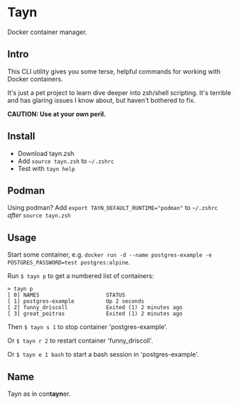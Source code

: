 # Tayn

Docker container manager.

## Intro

This CLI utility gives you some terse, helpful commands for working with Docker containers.

It's just a pet project to learn dive deeper into zsh/shell scripting. It's terrible and has glaring issues I know about, but haven't bothered to fix.

**CAUTION: Use at your own peril.**

## Install

* Download tayn.zsh
* Add `source tayn.zsh` to `~/.zshrc`
* Test with `tayn help`

## Podman

Using podman? Add `export TAYN_DEFAULT_RUNTIME="podman"` to `~/.zshrc` *after* `source tayn.zsh`

## Usage

Start some container, e.g. `docker run -d --name postgres-example -e POSTGRES_PASSWORD=test postgres:alpine`.

Run `$ tayn p` to get a numbered list of containers:

```
> tayn p
[ 0] NAMES                     STATUS
[ 1] postgres-example          Up 2 seconds
[ 2] funny_driscoll            Exited (1) 2 minutes ago
[ 3] great_poitras             Exited (1) 2 minutes ago
```

Then `$ tayn s 1` to stop container 'postgres-example'.

Or `$ tayn r 2` to restart container 'funny_driscoll'.

Or `$ tayn e 1 bash` to start a bash session in 'postgres-example'.

## Name

Tayn as in con**tayn**er.
